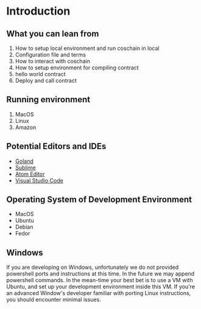 # Introduction

## What you can lean from

1. How to setup local environment and run coschain in local
2. Configuration file and terms
3. How to interact with coschain
4. How to setup environment for compiling contract
5. hello world contract
6. Deploy and call contract

## Running environment

1. MacOS
2. Linux
3. Amazon

## Potential Editors and IDEs

* [Goland](https://www.jetbrains.com/go/)
* [Sublime](https://www.sublimetext.com/) 
* [Atom Editor](https://atom.io/)
* [Visual Studio Code](https://code.visualstudio.com/)

## Operating System of Development Environment

* MacOS
* Ubuntu
* Debian
* Fedor

## Windows

If you are developing on Windows, unfortunately we do not provided powershell ports and instructions at this time. In the future we may append powershell commands. In the mean-time your best bet is to use a VM with Ubuntu, and set up your development environment inside this VM. If you're an advanced Window's developer familiar with porting Linux instructions, you should encounter minimal issues.
